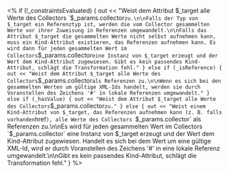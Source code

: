 <%
	if (!_constraintsEvaluated) {
		out << "Weist dem Attribut $_target alle Werte des Collectors `$_params.collector` zu.\n\nFalls der Typ von $_target ein Referenztyp ist, werden die vom Collector gesammelten Werte vor ihrer Zuweisung in Referenzen umgewandelt.\n\nFalls das Attribut $_target die gesammelten Werte nicht selbst aufnehmen kann, muss ein Kind-Attribut existieren, das Referenzen aufnehmen kann. Es wird dann für jeden gesammelten Wert im Collectors `$_params.collector` eine Instanz von $_target erzeugt und der Wert dem Kind-Attribut zugewiesen. Gibt es kein passendes Kind-Attribut, schlägt die Transformation fehl."
	}
	else if (_isReference) {
		out << "Weist dem Attribut $_target alle Werte des Collectors `$_params.collector` als Referenzen zu.\n\nWenn es sich bei den gesammelten Werten um gültige XML-Ids handelt, werden sie durch Voranstellen des Zeichens '#' in lokale Referenzen umgewandelt."
	}
	else if (_hasValue) {
		out << "Weist dem Attribut $_target alle Werte des Collectors `$_params.collector` zu."
	}
	else {
		out << "Weist einem Kind-Attribut von $_target, das Referenzen aufnehmen kann (z. B. falls vorhanden `href`), alle Werte des Collectors `$_params.collector` als Referenzen zu.\n\nEs wird für jeden gesammelten Wert im Collectors `$_params.collector` eine Instanz von $_target erzeugt und der Wert dem Kind-Attribut zugewiesen. Handelt es sich bei dem Wert um eine gültige XML-Id, wird er durch Voranstellen des Zeichens '#' in eine lokale Referenz umgewandelt.\n\nGibt es kein passendes Kind-Attribut, schlägt die Transformation fehl."
	}
%>
